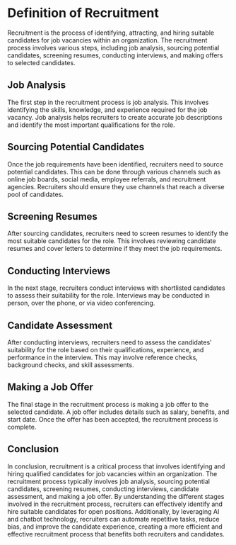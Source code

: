 Definition of Recruitment
===========================================================

Recruitment is the process of identifying, attracting, and hiring suitable candidates for job vacancies within an organization. The recruitment process involves various steps, including job analysis, sourcing potential candidates, screening resumes, conducting interviews, and making offers to selected candidates.

Job Analysis
------------

The first step in the recruitment process is job analysis. This involves identifying the skills, knowledge, and experience required for the job vacancy. Job analysis helps recruiters to create accurate job descriptions and identify the most important qualifications for the role.

Sourcing Potential Candidates
-----------------------------

Once the job requirements have been identified, recruiters need to source potential candidates. This can be done through various channels such as online job boards, social media, employee referrals, and recruitment agencies. Recruiters should ensure they use channels that reach a diverse pool of candidates.

Screening Resumes
-----------------

After sourcing candidates, recruiters need to screen resumes to identify the most suitable candidates for the role. This involves reviewing candidate resumes and cover letters to determine if they meet the job requirements.

Conducting Interviews
---------------------

In the next stage, recruiters conduct interviews with shortlisted candidates to assess their suitability for the role. Interviews may be conducted in person, over the phone, or via video conferencing.

Candidate Assessment
--------------------

After conducting interviews, recruiters need to assess the candidates' suitability for the role based on their qualifications, experience, and performance in the interview. This may involve reference checks, background checks, and skill assessments.

Making a Job Offer
------------------

The final stage in the recruitment process is making a job offer to the selected candidate. A job offer includes details such as salary, benefits, and start date. Once the offer has been accepted, the recruitment process is complete.

Conclusion
----------

In conclusion, recruitment is a critical process that involves identifying and hiring qualified candidates for job vacancies within an organization. The recruitment process typically involves job analysis, sourcing potential candidates, screening resumes, conducting interviews, candidate assessment, and making a job offer. By understanding the different stages involved in the recruitment process, recruiters can effectively identify and hire suitable candidates for open positions. Additionally, by leveraging AI and chatbot technology, recruiters can automate repetitive tasks, reduce bias, and improve the candidate experience, creating a more efficient and effective recruitment process that benefits both recruiters and candidates.
